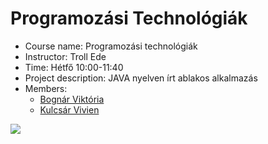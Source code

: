 # Programozási Technológiák

*	Course name: Programozási technológiák
*	Instructor: Troll Ede
*	Time: Hétfő 10:00-11:40
*	Project description: JAVA nyelven írt ablakos alkalmazás
*	Members:
	* <a href="https://github.com/apalosaa4">Bognár Viktória</a>
	* <a href="https://github.com/KulcsarVivi">Kulcsár Vivien</a>



<a href="https://github.com/apalosaa4/ProgTech/graphs/contributors">
  <img src="https://contrib.rocks/image?repo=apalosaa4/ProgTech"/>
</a>

